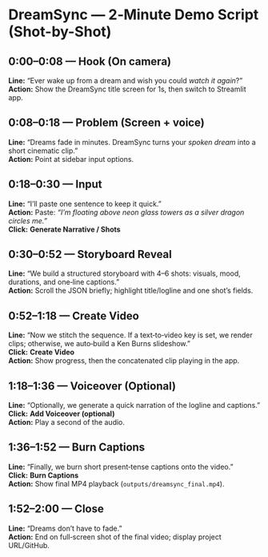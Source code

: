 # DreamSync — 2‑Minute Demo Script (Shot-by-Shot)

## 0:00–0:08 — Hook (On camera)
**Line:** “Ever wake up from a dream and wish you could *watch it again*?”  
**Action:** Show the DreamSync title screen for 1s, then switch to Streamlit app.

## 0:08–0:18 — Problem (Screen + voice)
**Line:** “Dreams fade in minutes. DreamSync turns your *spoken dream* into a short cinematic clip.”  
**Action:** Point at sidebar input options.

## 0:18–0:30 — Input
**Line:** “I’ll paste one sentence to keep it quick.”  
**Action:** Paste: *“I’m floating above neon glass towers as a silver dragon circles me.”*  
**Click:** **Generate Narrative / Shots**

## 0:30–0:52 — Storyboard Reveal
**Line:** “We build a structured storyboard with 4–6 shots: visuals, mood, durations, and one‑line captions.”  
**Action:** Scroll the JSON briefly; highlight title/logline and one shot’s fields.

## 0:52–1:18 — Create Video
**Line:** “Now we stitch the sequence. If a text‑to‑video key is set, we render clips; otherwise, we auto‑build a Ken Burns slideshow.”  
**Click:** **Create Video**  
**Action:** Show progress, then the concatenated clip playing in the app.

## 1:18–1:36 — Voiceover (Optional)
**Line:** “Optionally, we generate a quick narration of the logline and captions.”  
**Click:** **Add Voiceover (optional)**  
**Action:** Play a second of the audio.

## 1:36–1:52 — Burn Captions
**Line:** “Finally, we burn short present‑tense captions onto the video.”  
**Click:** **Burn Captions**  
**Action:** Show final MP4 playback (`outputs/dreamsync_final.mp4`).

## 1:52–2:00 — Close
**Line:** “Dreams don’t have to fade.”  
**Action:** End on full‑screen shot of the final video; display project URL/GitHub.
